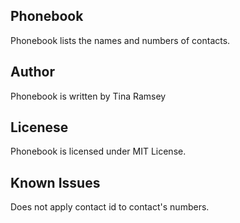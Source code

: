 ## Phonebook

Phonebook lists the names and numbers of contacts.

## Author

Phonebook is written by Tina Ramsey

## Licenese

Phonebook is licensed under MIT License.

## Known Issues

Does not apply contact id to contact's numbers.
